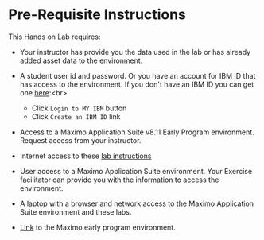 # Pre-Requisite Instructions

This Hands on Lab requires:

* Your instructor has provide you the data used in the lab or has already added asset data to the environment.  

* A student user id and password. Or you have an account for IBM ID that has access to the environment.  If you don't have an IBM ID you can get one [here](https://www.ibm.com/account/reg/signup?):<br>

    - Click `Login to MY IBM` button
    - Click `Create an IBM ID` link

* Access to a Maximo Application Suite v8.11 Early Program environment. Request access from your instructor. 

* Internet access to these [lab instructions](http://maximo-lab.monitordemo4.ibmmam.com/apm_8.7/)

* User access to a Maximo Application Suite environment.  Your Exercise facilitator can provide you with the information to access the environment.

* A laptop with a browser and network access to the Maximo Application Suite environment and these labs.

* [Link](https://tenant1.home.masinst1.ibmmam.com/) to the Maximo early program environment. 




